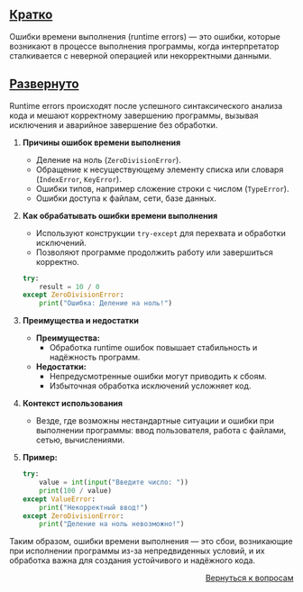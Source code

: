 ## <u>Кратко</u>

Ошибки времени выполнения (runtime errors) — это ошибки, которые возникают в процессе выполнения программы, когда
интерпретатор сталкивается с неверной операцией или некорректными данными.

## <u>Развернуто</u>

Runtime errors происходят после успешного синтаксического анализа кода и мешают корректному завершению программы,
вызывая исключения и аварийное завершение без обработки.

1. **Причины ошибок времени выполнения**
    - Деление на ноль (`ZeroDivisionError`).
    - Обращение к несуществующему элементу списка или словаря (`IndexError`, `KeyError`).
    - Ошибки типов, например сложение строки с числом (`TypeError`).
    - Ошибки доступа к файлам, сети, базе данных.

2. **Как обрабатывать ошибки времени выполнения**
    - Используют конструкции `try-except` для перехвата и обработки исключений.
    - Позволяют программе продолжить работу или завершиться корректно.
   
    ```python
    try:
        result = 10 / 0
    except ZeroDivisionError:
        print("Ошибка: Деление на ноль!")
    ```

3. **Преимущества и недостатки**
    - **Преимущества:**
        - Обработка runtime ошибок повышает стабильность и надёжность программ.
    - **Недостатки:**
        - Непредусмотренные ошибки могут приводить к сбоям.
        - Избыточная обработка исключений усложняет код.

4. **Контекст использования**
    - Везде, где возможны нестандартные ситуации и ошибки при выполнении программы: ввод пользователя, работа с файлами,
      сетью, вычислениями.

5. **Пример:**
    ```python
    try:
        value = int(input("Введите число: "))
        print(100 / value)
    except ValueError:
        print("Некорректный ввод!")
    except ZeroDivisionError:
        print("Деление на ноль невозможно!")
    ```

Таким образом, ошибки времени выполнения — это сбои, возникающие при исполнении программы из-за непредвиденных условий,
и их обработка важна для создания устойчивого и надёжного кода.

<div align="right">

[Вернуться к вопросам](../Вопросы.md)

</div>
